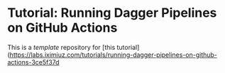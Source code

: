 # Tutorial: Running Dagger Pipelines on GitHub Actions

This is a _template_ repository for [this tutorial](https://labs.iximiuz.com/tutorials/running-dagger-pipelines-on-github-actions-3ce5f37d
